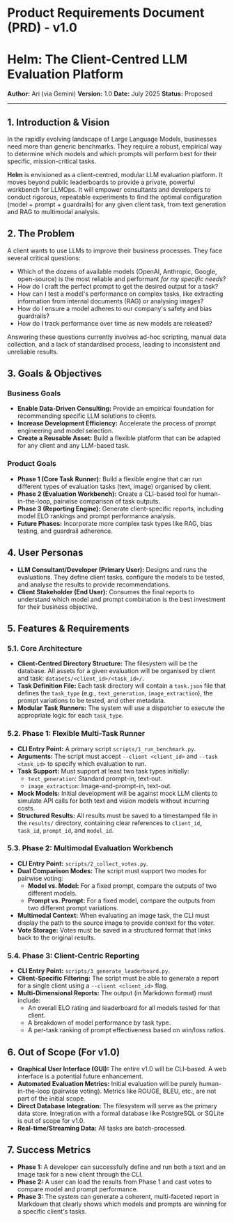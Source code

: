 # Product Requirements Document (PRD) - v1.0
# Helm: The Client-Centred LLM Evaluation Platform

**Author:** Ari (via Gemini)
**Version:** 1.0
**Date:**  July 2025
**Status:** Proposed

---

## 1. Introduction & Vision

In the rapidly evolving landscape of Large Language Models, businesses need more than generic benchmarks. They require a robust, empirical way to determine which models and which prompts will perform best for their specific, mission-critical tasks.

**Helm** is envisioned as a client-centred, modular LLM evaluation platform. It moves beyond public leaderboards to provide a private, powerful workbench for LLMOps. It will empower consultants and developers to conduct rigorous, repeatable experiments to find the optimal configuration (model + prompt + guardrails) for any given client task, from text generation and RAG to multimodal analysis.

## 2. The Problem

A client wants to use LLMs to improve their business processes. They face several critical questions:
- Which of the dozens of available models (OpenAI, Anthropic, Google, open-source) is the most reliable and performant *for my specific needs*?
- How do I craft the perfect prompt to get the desired output for a task?
- How can I test a model's performance on complex tasks, like extracting information from internal documents (RAG) or analysing images?
- How do I ensure a model adheres to our company's safety and bias guardrails?
- How do I track performance over time as new models are released?

Answering these questions currently involves ad-hoc scripting, manual data collection, and a lack of standardised process, leading to inconsistent and unreliable results.

## 3. Goals & Objectives

### Business Goals
- **Enable Data-Driven Consulting:** Provide an empirical foundation for recommending specific LLM solutions to clients.
- **Increase Development Efficiency:** Accelerate the process of prompt engineering and model selection.
- **Create a Reusable Asset:** Build a flexible platform that can be adapted for any client and any LLM-based task.

### Product Goals
- **Phase 1 (Core Task Runner):** Build a flexible engine that can run different types of evaluation tasks (text, image) organised by client.
- **Phase 2 (Evaluation Workbench):** Create a CLI-based tool for human-in-the-loop, pairwise comparison of task outputs.
- **Phase 3 (Reporting Engine):** Generate client-specific reports, including model ELO rankings and prompt performance analysis.
- **Future Phases:** Incorporate more complex task types like RAG, bias testing, and guardrail adherence.

## 4. User Personas

- **LLM Consultant/Developer (Primary User):** Designs and runs the evaluations. They define client tasks, configure the models to be tested, and analyse the results to provide recommendations.
- **Client Stakeholder (End User):** Consumes the final reports to understand which model and prompt combination is the best investment for their business objective.

## 5. Features & Requirements

### 5.1. Core Architecture
- **Client-Centred Directory Structure:** The filesystem will be the database. All assets for a given evaluation will be organised by client and task: `datasets/<client_id>/<task_id>/`.
- **Task Definition File:** Each task directory will contain a `task.json` file that defines the `task_type` (e.g., `text_generation`, `image_extraction`), the prompt variations to be tested, and other metadata.
- **Modular Task Runners:** The system will use a dispatcher to execute the appropriate logic for each `task_type`.

### 5.2. Phase 1: Flexible Multi-Task Runner
- **CLI Entry Point:** A primary script `scripts/1_run_benchmark.py`.
- **Arguments:** The script must accept `--client <client_id>` and `--task <task_id>` to specify which evaluation to run.
- **Task Support:** Must support at least two task types initially:
    - `text_generation`: Standard prompt-in, text-out.
    - `image_extraction`: Image-and-prompt-in, text-out.
- **Mock Models:** Initial development will be against mock LLM clients to simulate API calls for both text and vision models without incurring costs.
- **Structured Results:** All results must be saved to a timestamped file in the `results/` directory, containing clear references to `client_id`, `task_id`, `prompt_id`, and `model_id`.

### 5.3. Phase 2: Multimodal Evaluation Workbench
- **CLI Entry Point:** `scripts/2_collect_votes.py`.
- **Dual Comparison Modes:** The script must support two modes for pairwise voting:
    - **Model vs. Model:** For a fixed prompt, compare the outputs of two different models.
    - **Prompt vs. Prompt:** For a fixed model, compare the outputs from two different prompt variations.
- **Multimodal Context:** When evaluating an image task, the CLI must display the path to the source image to provide context for the voter.
- **Vote Storage:** Votes must be saved in a structured format that links back to the original results.

### 5.4. Phase 3: Client-Centric Reporting
- **CLI Entry Point:** `scripts/3_generate_leaderboard.py`.
- **Client-Specific Filtering:** The script must be able to generate a report for a single client using a `--client <client_id>` flag.
- **Multi-Dimensional Reports:** The output (in Markdown format) must include:
    - An overall ELO rating and leaderboard for all models tested for that client.
    - A breakdown of model performance by task type.
    - A per-task ranking of prompt effectiveness based on win/loss ratios.

## 6. Out of Scope (For v1.0)

- **Graphical User Interface (GUI):** The entire v1.0 will be CLI-based. A web interface is a potential future enhancement.
- **Automated Evaluation Metrics:** Initial evaluation will be purely human-in-the-loop (pairwise voting). Metrics like ROUGE, BLEU, etc., are not part of the initial scope.
- **Direct Database Integration:** The filesystem will serve as the primary data store. Integration with a formal database like PostgreSQL or SQLite is out of scope for v1.0.
- **Real-time/Streaming Data:** All tasks are batch-processed.

## 7. Success Metrics

- **Phase 1:** A developer can successfully define and run both a text and an image task for a new client through the CLI.
- **Phase 2:** A user can load the results from Phase 1 and cast votes to compare model and prompt performance.
- **Phase 3:** The system can generate a coherent, multi-faceted report in Markdown that clearly shows which models and prompts are winning for a specific client's tasks.
